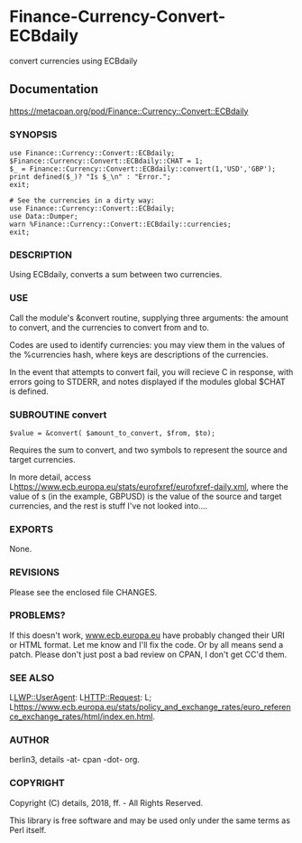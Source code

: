 # Finance-Currency-Convert-ECBdaily
convert currencies using ECBdaily

## Documentation
https://metacpan.org/pod/Finance::Currency::Convert::ECBdaily

### SYNOPSIS

	use Finance::Currency::Convert::ECBdaily;
	$Finance::Currency::Convert::ECBdaily::CHAT = 1;
	$_ = Finance::Currency::Convert::ECBdaily::convert(1,'USD','GBP');
	print defined($_)? "Is $_\n" : "Error.";
	exit;

	# See the currencies in a dirty way:
	use Finance::Currency::Convert::ECBdaily;
	use Data::Dumper;
	warn %Finance::Currency::Convert::ECBdaily::currencies;
	exit;

### DESCRIPTION

Using ECBdaily, converts a sum between two currencies.


### USE

Call the module's &convert routine, supplying three arguments:
the amount to convert, and the currencies to convert from and to.

Codes are used to identify currencies: you may view them in the
values of the %currencies hash, where keys are descriptions of
the currencies.

In the event that attempts to convert fail, you will recieve C<undef>
in response, with errors going to STDERR, and notes displayed if
the modules global $CHAT is defined.

### SUBROUTINE convert

	$value = &convert( $amount_to_convert, $from, $to);

Requires the sum to convert, and two symbols to represent the source
and target currencies.

In more detail, access L<https://www.ecb.europa.eu/stats/eurofxref/eurofxref-daily.xml>,
where the value of s (in the example, GBPUSD) is the value of the source
and target currencies, and the rest is stuff I've not looked into....


### EXPORTS

None.

### REVISIONS

Please see the enclosed file CHANGES.

### PROBLEMS?

If this doesn't work, www.ecb.europa.eu have probably changed their URI or HTML format.
Let me know and I'll fix the code. Or by all means send a patch.
Please don't just post a bad review on CPAN, I don't get CC'd them.

### SEE ALSO

L<LWP::UserAgent>: L<HTTP::Request>: L<JSON>;
L<https://www.ecb.europa.eu/stats/policy_and_exchange_rates/euro_reference_exchange_rates/html/index.en.html>.

### AUTHOR

berlin3, details -at- cpan -dot- org.

### COPYRIGHT

Copyright (C) details, 2018, ff. - All Rights Reserved.

This library is free software and may be used only under the same terms as Perl itself.

